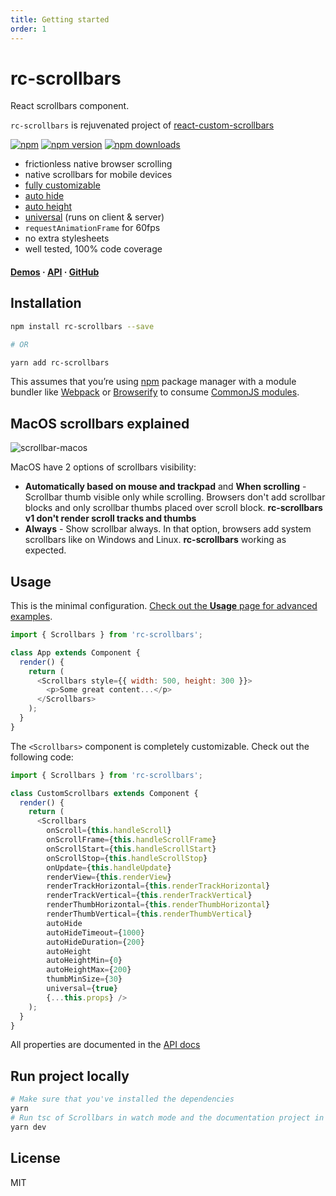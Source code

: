 ```yaml
---
title: Getting started
order: 1
---
```


# rc-scrollbars

React scrollbars component.

`rc-scrollbars` is rejuvenated project of <a href="https://github.com/malte-wessel/react-custom-scrollbars" target="_blank">react-custom-scrollbars</a>

[![npm](https://img.shields.io/badge/npm-rc--scrollbars-brightgreen.svg?style=flat-square)](https://www.npmjs.com/package/rc-scrollbars)
[![npm version](https://img.shields.io/npm/v/rc-scrollbars.svg?style=flat-square)](https://www.npmjs.com/package/rc-scrollbars)
[![npm downloads](https://img.shields.io/npm/dm/rc-scrollbars.svg?style=flat-square)](https://www.npmjs.com/package/rc-scrollbars)

* frictionless native browser scrolling
* native scrollbars for mobile devices
* [fully customizable](/customization)
* [auto hide](/usage#auto-hide)
* [auto height](/usage#auto-height)
* [universal](/usage#universal-rendering) (runs on client & server)
* `requestAnimationFrame` for 60fps
* no extra stylesheets
* well tested, 100% code coverage

#### **[Demos](/demo) · [API](/api)  ·  [GitHub](https://github.com/sakhnyuk/rc-scrollbars)**

## Installation
```bash
npm install rc-scrollbars --save

# OR

yarn add rc-scrollbars
```

This assumes that you’re using [npm](http://npmjs.com/) package manager with a module bundler like [Webpack](http://webpack.github.io) or [Browserify](http://browserify.org/) to consume [CommonJS modules](http://webpack.github.io/docs/commonjs.html).

## MacOS scrollbars explained

![scrollbar-macos](/scrollbar-macos.png)

MacOS have 2 options of scrollbars visibility:
- **Automatically based on mouse and trackpad** and **When scrolling** - Scrollbar thumb visible only while scrolling. Browsers don't add scrollbar blocks and only scrollbar thumbs placed over scroll block. **rc-scrollbars v1 don't render scroll tracks and thumbs** 
- **Always** - Show scrollbar always. In that option, browsers add system scrollbars like on Windows and Linux. **rc-scrollbars** working as expected.

## Usage

This is the minimal configuration. [Check out the **Usage** page for advanced examples](/usage).

```javascript
import { Scrollbars } from 'rc-scrollbars';

class App extends Component {
  render() {
    return (
      <Scrollbars style={{ width: 500, height: 300 }}>
        <p>Some great content...</p>
      </Scrollbars>
    );
  }
}
```

The `<Scrollbars>` component is completely customizable. Check out the following code:

```javascript
import { Scrollbars } from 'rc-scrollbars';

class CustomScrollbars extends Component {
  render() {
    return (
      <Scrollbars
        onScroll={this.handleScroll}
        onScrollFrame={this.handleScrollFrame}
        onScrollStart={this.handleScrollStart}
        onScrollStop={this.handleScrollStop}
        onUpdate={this.handleUpdate}
        renderView={this.renderView}
        renderTrackHorizontal={this.renderTrackHorizontal}
        renderTrackVertical={this.renderTrackVertical}
        renderThumbHorizontal={this.renderThumbHorizontal}
        renderThumbVertical={this.renderThumbVertical}
        autoHide
        autoHideTimeout={1000}
        autoHideDuration={200}
        autoHeight
        autoHeightMin={0}
        autoHeightMax={200}
        thumbMinSize={30}
        universal={true}
        {...this.props} />
    );
  }
}
```

All properties are documented in the [API docs](/api)

## Run project locally

```bash
# Make sure that you've installed the dependencies
yarn
# Run tsc of Scrollbars in watch mode and the documentation project in dev env
yarn dev
```

## License

MIT
